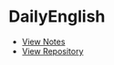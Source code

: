 # DailyEnglish

- [View Notes](https://zhmhbest.github.io/DailyEnglish/index.html)
- [View Repository](https://github.com/zhmhbest/DailyEnglish)
